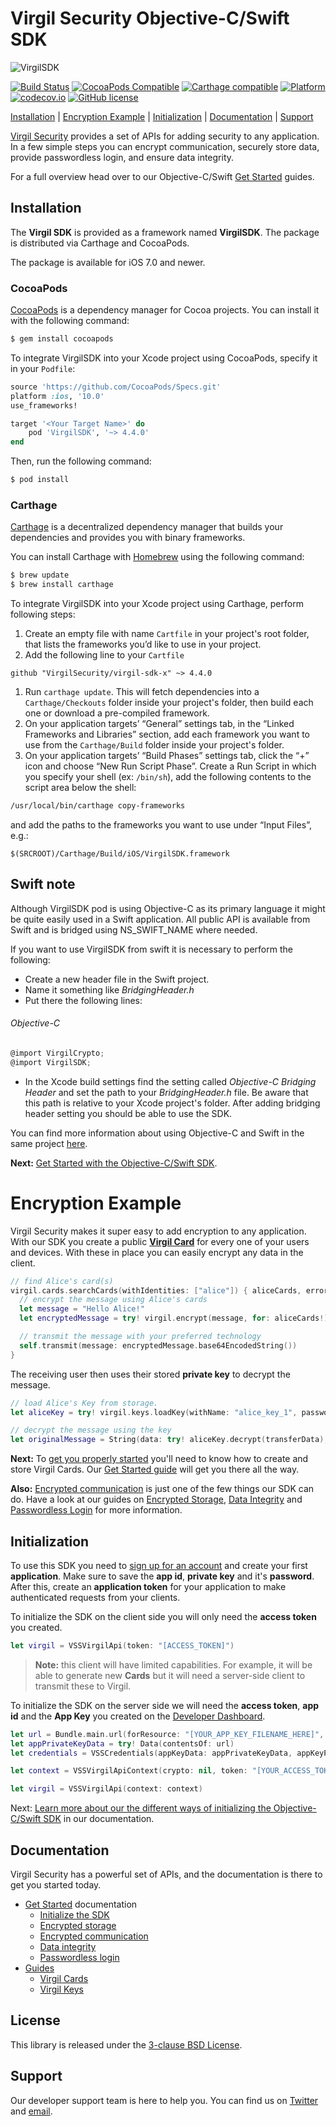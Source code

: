# Virgil Security Objective-C/Swift SDK 

![VirgilSDK](https://cloud.githubusercontent.com/assets/6513916/19643783/bfbf78be-99f4-11e6-8d5a-a43394f2b9b2.png)

[![Build Status](https://api.travis-ci.org/VirgilSecurity/virgil-sdk-x.svg?branch=master)](https://travis-ci.org/VirgilSecurity/virgil-sdk-x)
[![CocoaPods Compatible](https://img.shields.io/cocoapods/v/VirgilSDK.svg)](https://img.shields.io/cocoapods/v/VirgilSDK.svg)
[![Carthage compatible](https://img.shields.io/badge/Carthage-compatible-4BC51D.svg?style=flat)](https://github.com/Carthage/Carthage)
[![Platform](https://img.shields.io/cocoapods/p/VirgilSDK.svg?style=flat)](http://cocoadocs.org/docsets/VirgilSDK)
[![codecov.io](https://codecov.io/github/VirgilSecurity/virgil-sdk-x/coverage.svg)](https://codecov.io/github/VirgilSecurity/virgil-sdk-x/)
[![GitHub license](https://img.shields.io/badge/license-BSD%203--Clause-blue.svg)](https://github.com/VirgilSecurity/virgil/blob/master/LICENSE)

[Installation](#installation) | [Encryption Example](#encryption-example) | [Initialization](#initialization) | [Documentation](#documentation) | [Support](#support)

[Virgil Security](https://virgilsecurity.com) provides a set of APIs for adding security to any application. In a few simple steps you can encrypt communication, securely store data, provide passwordless login, and ensure data integrity.

For a full overview head over to our Objective-C/Swift [Get Started][_getstarted] guides.

## Installation

The **Virgil SDK** is provided as a framework named **VirgilSDK**. The package is distributed via Carthage and CocoaPods.

The package is available for iOS 7.0 and newer.

### CocoaPods

[CocoaPods](http://cocoapods.org) is a dependency manager for Cocoa projects. You can install it with the following command:

```bash
$ gem install cocoapods
```

To integrate VirgilSDK into your Xcode project using CocoaPods, specify it in your `Podfile`:

```ruby
source 'https://github.com/CocoaPods/Specs.git'
platform :ios, '10.0'
use_frameworks!

target '<Your Target Name>' do
    pod 'VirgilSDK', '~> 4.4.0'
end
```

Then, run the following command:

```bash
$ pod install
```

### Carthage

[Carthage](https://github.com/Carthage/Carthage) is a decentralized dependency manager that builds your dependencies and provides you with binary frameworks.

You can install Carthage with [Homebrew](http://brew.sh/) using the following command:

```bash
$ brew update
$ brew install carthage
```

To integrate VirgilSDK into your Xcode project using Carthage, perform following steps:

1. Create an empty file with name `Cartfile` in your project's root folder, that lists the frameworks you’d like to use in your project.
1. Add the following line to your `Cartfile`

  ```ogdl
  github "VirgilSecurity/virgil-sdk-x" ~> 4.4.0
  ```
  
1. Run `carthage update`. This will fetch dependencies into a `Carthage/Checkouts` folder inside your project's folder, then build each one or download a pre-compiled framework.
1. On your application targets’ “General” settings tab, in the “Linked Frameworks and Libraries” section, add each framework you want to use from the `Carthage/Build` folder inside your project's folder.
1. On your application targets’ “Build Phases” settings tab, click the “+” icon and choose “New Run Script Phase”. Create a Run Script in which you specify your shell (ex: `/bin/sh`), add the following contents to the script area below the shell:

  ```sh
  /usr/local/bin/carthage copy-frameworks
  ```

  and add the paths to the frameworks you want to use under “Input Files”, e.g.:

  ```
  $(SRCROOT)/Carthage/Build/iOS/VirgilSDK.framework
  ```

## Swift note

Although VirgilSDK pod is using Objective-C as its primary language it might be quite easily used in a Swift application.
All public API is available from Swift and is bridged using NS_SWIFT_NAME where needed.

If you want to use VirgilSDK from swift it is necessary to perform the following:

- Create a new header file in the Swift project.
- Name it something like *BridgingHeader.h*
- Put there the following lines:

###### Objective-C
``` objective-c
@import VirgilCrypto;
@import VirgilSDK;
```

- In the Xcode build settings find the setting called *Objective-C Bridging Header* and set the path to your *BridgingHeader.h* file. Be aware that this path is relative to your Xcode project's folder. After adding bridging header setting you should be able to use the SDK.

You can find more information about using Objective-C and Swift in the same project [here](https://developer.apple.com/library/ios/documentation/Swift/Conceptual/BuildingCocoaApps/MixandMatch.html).

__Next:__ [Get Started with the Objective-C/Swift SDK][_getstarted].

# Encryption Example

Virgil Security makes it super easy to add encryption to any application. With our SDK you create a public [__Virgil Card__][_guide_virgil_cards] for every one of your users and devices. With these in place you can easily encrypt any data in the client.

```swift
// find Alice's card(s)
virgil.cards.searchCards(withIdentities: ["alice"]) { aliceCards, error in
  // encrypt the message using Alice's cards
  let message = "Hello Alice!"
  let encryptedMessage = try! virgil.encrypt(message, for: aliceCards!)

  // transmit the message with your preferred technology
  self.transmit(message: encryptedMessage.base64EncodedString())
}
```

The receiving user then uses their stored __private key__ to decrypt the message.


```swift
// load Alice's Key from storage.
let aliceKey = try! virgil.keys.loadKey(withName: "alice_key_1", password: "mypassword")

// decrypt the message using the key 
let originalMessage = String(data: try! aliceKey.decrypt(transferData), encoding: .utf8)!
```

__Next:__ To [get you properly started][_guide_encryption] you'll need to know how to create and store Virgil Cards. Our [Get Started guide][_guide_encryption] will get you there all the way.

__Also:__ [Encrypted communication][_getstarted_encryption] is just one of the few things our SDK can do. Have a look at our guides on  [Encrypted Storage][_getstarted_storage], [Data Integrity][_getstarted_data_integrity] and [Passwordless Login][_getstarted_passwordless_login] for more information.

## Initialization

To use this SDK you need to [sign up for an account](https://developer.virgilsecurity.com/account/signup) and create your first __application__. Make sure to save the __app id__, __private key__ and it's __password__. After this, create an __application token__ for your application to make authenticated requests from your clients.

To initialize the SDK on the client side you will only need the __access token__ you created.

```swift
let virgil = VSSVirgilApi(token: "[ACCESS_TOKEN]")
```

> __Note:__ this client will have limited capabilities. For example, it will be able to generate new __Cards__ but it will need a server-side client to transmit these to Virgil.

To initialize the SDK on the server side we will need the __access token__, __app id__ and the __App Key__ you created on the [Developer Dashboard](https://developer.virgilsecurity.com/).

```swift
let url = Bundle.main.url(forResource: "[YOUR_APP_KEY_FILENAME_HERE]", withExtension: nil)!
let appPrivateKeyData = try! Data(contentsOf: url)
let credentials = VSSCredentials(appKeyData: appPrivateKeyData, appKeyPassword: "[YOUR_APP_KEY_PASSWORD_HERE]", appId: "[YOUR_APP_ID_HERE]")

let context = VSSVirgilApiContext(crypto: nil, token: "[YOUR_ACCESS_TOKEN_HERE]", credentials: credentials, cardVerifiers: nil)

let virgil = VSSVirgilApi(context: context)
```

Next: [Learn more about our the different ways of initializing the Objective-C/Swift SDK][_guide_initialization] in our documentation.

## Documentation

Virgil Security has a powerful set of APIs, and the documentation is there to get you started today.

* [Get Started][_getstarted_root] documentation
  * [Initialize the SDK][_initialize_root]
  * [Encrypted storage][_getstarted_storage]
  * [Encrypted communication][_getstarted_encryption]
  * [Data integrity][_getstarted_data_integrity]
  * [Passwordless login][_getstarted_passwordless_login]
* [Guides][_guides]
  * [Virgil Cards][_guide_virgil_cards]
  * [Virgil Keys][_guide_virgil_keys]

## License

This library is released under the [3-clause BSD License](LICENSE.md).

## Support

Our developer support team is here to help you. You can find us on [Twitter](https://twitter.com/virgilsecurity) and [email](__support).

[__support]: mailto:support@virgilsecurity.com
[_getstarted_root]: https://developer.virgilsecurity.com/docs/swift/get-started
[_getstarted]: https://developer.virgilsecurity.com/docs/swift/guides
[_getstarted_encryption]: https://developer.virgilsecurity.com/docs/swift/get-started/encrypted-communication
[_getstarted_storage]: https://developer.virgilsecurity.com/docs/swift/get-started/encrypted-storage
[_getstarted_data_integrity]: https://developer.virgilsecurity.com/docs/swift/get-started/data-integrity
[_getstarted_passwordless_login]: https://developer.virgilsecurity.com/docs/swift/get-started/passwordless-authentication
[_guides]: https://developer.virgilsecurity.com/docs/swift/guides
[_guide_initialization]: https://developer.virgilsecurity.com/docs/swift/guides/settings/install-sdk
[_guide_virgil_cards]: https://developer.virgilsecurity.com/docs/swift/guides/virgil-card/creating
[_guide_virgil_keys]: https://developer.virgilsecurity.com/docs/swift/guides/virgil-key/generating
[_guide_encryption]: https://developer.virgilsecurity.com/docs/swift/guides/encryption/encrypting
[_initialize_root]: https://developer.virgilsecurity.com/docs/swift/guides/settings/initialize-sdk-on-client